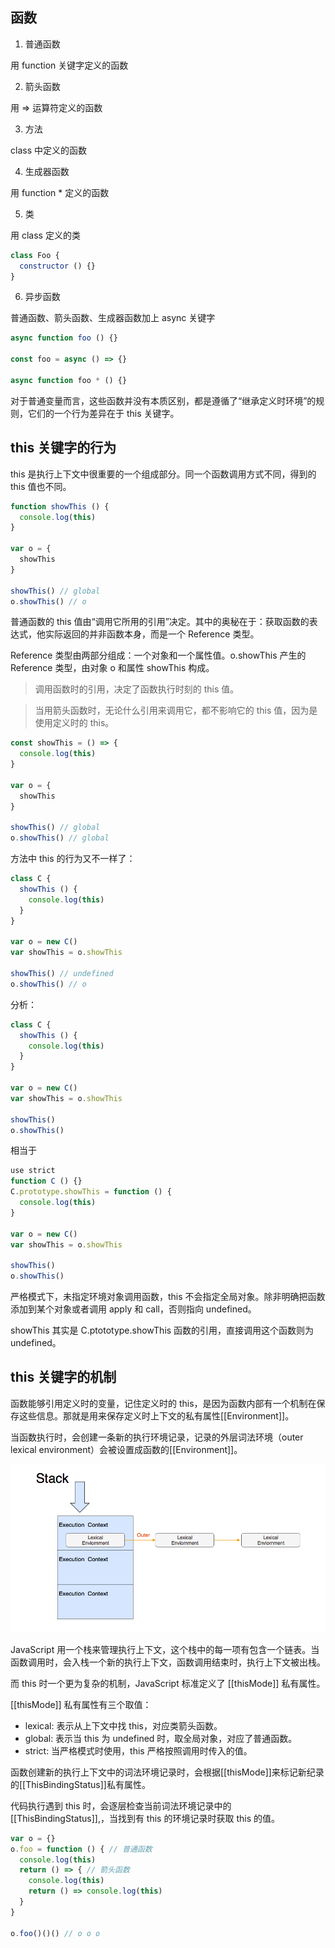 
## 函数
1. 普通函数

用 function 关键字定义的函数

2. 箭头函数

用 => 运算符定义的函数

3. 方法

class 中定义的函数

4. 生成器函数

用 function * 定义的函数

5. 类

用 class 定义的类
```js
class Foo {
  constructor () {}
}
```

6. 异步函数

普通函数、箭头函数、生成器函数加上 async 关键字
```js
async function foo () {}

const foo = async () => {}

async function foo * () {}
```

对于普通变量而言，这些函数并没有本质区别，都是遵循了“继承定义时环境”的规则，它们的一个行为差异在于 this 关键字。

## this 关键字的行为

this 是执行上下文中很重要的一个组成部分。同一个函数调用方式不同，得到的this 值也不同。

```js
function showThis () {
  console.log(this)
}

var o = {
  showThis
}

showThis() // global
o.showThis() // o
```

普通函数的 this 值由“调用它所用的引用”决定。其中的奥秘在于：获取函数的表达式，他实际返回的并非函数本身，而是一个 Reference 类型。

Reference 类型由两部分组成：一个对象和一个属性值。o.showThis 产生的 Reference 类型，由对象 o 和属性 showThis 构成。

> 调用函数时的引用，决定了函数执行时刻的 this 值。

> 当用箭头函数时，无论什么引用来调用它，都不影响它的 this 值，因为是使用定义时的 this。

```js
const showThis = () => {
  console.log(this)
}

var o = {
  showThis
}

showThis() // global
o.showThis() // global
```

方法中 this 的行为又不一样了：

```js
class C {
  showThis () {
    console.log(this)
  }
}

var o = new C()
var showThis = o.showThis

showThis() // undefined
o.showThis() // o
```

分析：

```js
class C {
  showThis () {
    console.log(this)
  }
}

var o = new C()
var showThis = o.showThis

showThis()
o.showThis()
```
相当于
```js
use strict
function C () {}
C.prototype.showThis = function () {
  console.log(this)
}

var o = new C()
var showThis = o.showThis

showThis()
o.showThis()
```

严格模式下，未指定环境对象调用函数，this 不会指定全局对象。除非明确把函数添加到某个对象或者调用 apply 和 call，否则指向 undefined。

showThis 其实是 C.ptototype.showThis 函数的引用，直接调用这个函数则为 undefined。

## this 关键字的机制

函数能够引用定义时的变量，记住定义时的 this，是因为函数内部有一个机制在保存这些信息。那就是用来保存定义时上下文的私有属性[[Environment]]。

当函数执行时，会创建一条新的执行环境记录，记录的外层词法环境（outer lexical environment）会被设置成函数的[[Environment]]。

![栈](/重学前端/images/栈.jpg)

JavaScript 用一个栈来管理执行上下文，这个栈中的每一项有包含一个链表。当函数调用时，会入栈一个新的执行上下文，函数调用结束时，执行上下文被出栈。

而 this 时一个更为复杂的机制，JavaScript 标准定义了 [[thisMode]] 私有属性。

[[thisMode]] 私有属性有三个取值：
* lexical: 表示从上下文中找 this，对应类箭头函数。
* global: 表示当 this 为 undefined 时，取全局对象，对应了普通函数。
* strict: 当严格模式时使用，this 严格按照调用时传入的值。

函数创建新的执行上下文中的词法环境记录时，会根据[[thisMode]]来标记新纪录的[[ThisBindingStatus]]私有属性。

代码执行遇到 this 时，会逐层检查当前词法环境记录中的[[ThisBindingStatus]],，当找到有 this 的环境记录时获取 this 的值。

```js
var o = {}
o.foo = function () { // 普通函数
  console.log(this)
  return () => { // 箭头函数
    console.log(this)
    return () => console.log(this)
  }
}

o.foo()()() // o o o
```

